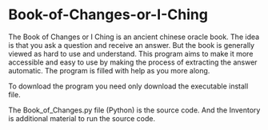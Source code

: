 # Book-of-Changes-or-I-Ching

The Book of Changes or I Ching is an ancient chinese oracle book. The idea is that you ask a question and receive an answer. But the book is generally viewed as hard to use and understand. This program aims to make it more accessible and easy to use by making the process of extracting the answer automatic. The program is filled with help as you more along.

To download the program you need only download the executable install file.

The Book_of_Changes.py file (Python) is the source code.
And the Inventory is additional material to run the source code.
